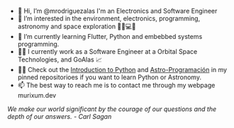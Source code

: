 - 👋 Hi, I’m @mrodriguezalas I'm an Electronics and Software Engineer
- 👀 I’m interested in the environment, electronics, programming, astronomy and space exploration 🌌📡💻🚀
- 🌱 I’m currently learning Flutter, Python and embebbed systems programming.
- 🧙‍♂️ I currently work as a Software Engineer at a Orbital Space Technologies, and GoAlas 📈
- 👨‍💻 Check out the [Introduction to Python](https://github.com/ninehubcr/intro-a-python-hc02) and [Astro-Programación](https://github.com/mrodriguezalas/Astro-Programacion)  in my pinned repositorioes if you want to learn Python or Astronomy.
- 📫 The best way to reach me is to contact me through my webpage murixum.dev

_We make our world significant by the courage of our questions and the depth of our answers. - Carl Sagan_
